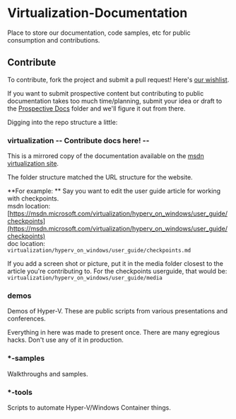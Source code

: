 # Virtualization-Documentation
Place to store our documentation, code samples, etc for public consumption and contributions.

## Contribute
To contribute, fork the project and submit a pull request!  Here's [our wishlist](./TODO.md).

If you want to submit prospective content but contributing to public documentation takes too much time/planning, submit your idea or draft to the [Prospective Docs](./prospective-docs/README.md) folder and we'll figure it out from there.

Digging into the repo structure a little:

### virtualization -- Contribute docs here! --  
This is a mirrored copy of the documentation available on the [msdn virtualization site](https://msdn.microsoft.com/virtualization).

The folder structure matched the URL structure for the website.

**For example: **  Say you want to edit the user guide article for working with checkpoints.  
msdn location: [https://msdn.microsoft.com/virtualization/hyperv_on_windows/user_guide/checkpoints](https://msdn.microsoft.com/virtualization/hyperv_on_windows/user_guide/checkpoints)  
doc location:  
`virtualization/hyperv_on_windows/user_guide/checkpoints.md`
  
If you add a screen shot or picture, put it in the media folder closest to the article you're contributing to.  For the checkpoints userguide, that would be:  
`virtualization/hyperv_on_windows/user_guide/media`

### demos
Demos of Hyper-V.  These are public scripts from various presentations and conferences.

Everything in here was made to present once.  There are many egregious hacks.  Don't use any of it in production.

### *-samples
Walkthroughs and samples.

### *-tools
Scripts to automate Hyper-V/Windows Container things.
